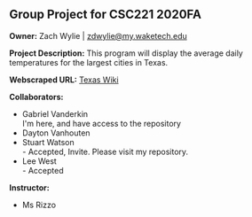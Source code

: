 <h2>Group Project for CSC221 2020FA</h2>

<strong>Owner:</strong> Zach Wylie | zdwylie@my.waketech.edu

<strong>Project Description:</strong> This program will display the average daily temperatures for the largest cities in Texas.

<strong>Webscraped URL:</strong> <a href="https://en.wikipedia.org/wiki/Texas" target="_blank">Texas Wiki</a>

<strong>Collaborators:</strong>
<ul>
  <li>Gabriel	Vanderkin</li> I'm here, and have access to the repository
  <li>Dayton	Vanhouten</li>
  <li>Stuart	Watson</li> - Accepted, Invite. Please visit my repository. 
  <li>Lee	West</li> - Accepted
</ul>
<strong>Instructor:</strong>
<ul>
  <li>Ms Rizzo </li>
</ul>
